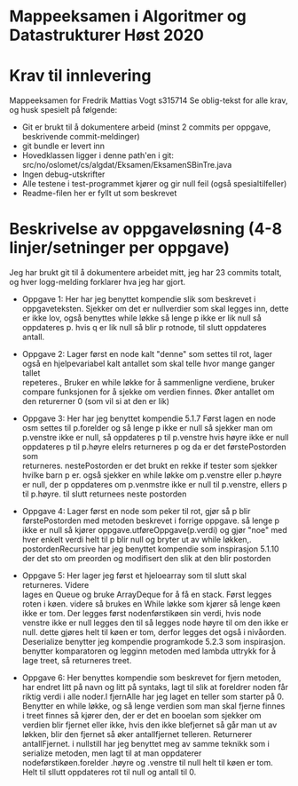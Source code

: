 # Mappeeksamen i Algoritmer og Datastrukturer Høst 2020

# Krav til innlevering
Mappeeksamen for Fredrik Mattias Vogt s315714
Se oblig-tekst for alle krav, og husk spesielt på følgende:

* Git er brukt til å dokumentere arbeid (minst 2 commits per oppgave, beskrivende commit-meldinger)	
* git bundle er levert inn
* Hovedklassen ligger i denne path'en i git: src/no/oslomet/cs/algdat/Eksamen/EksamenSBinTre.java
* Ingen debug-utskrifter
* Alle testene i test-programmet kjører og gir null feil (også spesialtilfeller)
* Readme-filen her er fyllt ut som beskrevet


# Beskrivelse av oppgaveløsning (4-8 linjer/setninger per oppgave)

Jeg har brukt git til å dokumentere arbeidet mitt, jeg har 23 commits totalt, og hver logg-melding forklarer hva jeg har gjort. 

 * Oppgave 1:  Her har jeg benyttet kompendie slik som beskrevet i oppgaveteksten. 
              Sjekker om det er nullverdier som skal legges inn, dette er ikke lov,
              også benyttes while løkke så lenge p ikke er lik null så oppdateres p.
              hvis q er lik null så blir p rotnode, til slutt oppdateres antall.

 * Oppgave 2: Lager først en node kalt "denne" som settes til rot, lager også en 
             hjelpevariabel kalt antallet som skal telle hvor mange ganger tallet     
             repeteres., Bruker en while løkke for å sammenligne verdiene, bruker
             compare funksjonen for å sjekke om verdien finnes. Øker antallet om den 
             returerner 0 (som vil si at den er lik)
             
 * Oppgave 3: Her har jeg benyttet kompendie 5.1.7 Først lagen en node osm settes til 
              p.forelder og så lenge p ikke er null så sjekker man om p.venstre ikke er 
              null, så oppdateres p til p.venstre hvis høyre ikke er null oppdateres p 
              til p.høyre elelrs returneres p og da er det førstePostorden som   
              returneres. nestePostorden er det brukt en rekke if tester som sjekker 
              hvilke barn p er. også sjekker en while løkke om p.venstre eller p.høyre 
              er null, der p oppdateres om p.venmstre ikke er null til p.venstre, ellers 
              p til p.høyre. til slutt returnees neste postorden
            
 
 * Oppgave 4: Lager først en node som peker til rot, gjør så p blir førstePostorden med 
              metoden beskrevet i forrige oppgave.  så lenge p ikke er null så kjører 
              oppgave.utføreOppgave(p.verdi) og gjør "noe" med hver enkelt verdi helt 
              til p blir null og bryter ut av while løkken,.
              postordenRecursive har jeg benyttet kompendie som inspirasjon 5.1.10 der 
              det sto om preorden og modifisert den slik at den blir postorden
 
 * Oppgave 5: Her lager jeg først et hjeloearray som til slutt skal returneres. Videre    
              lages en Queue og bruke ArrayDeque for å få en stack. Først legges roten i 
              køen. videre så brukes en While løkke som kjører så lenge køen ikke er 
              tom. Der legges først nodenførstikøen sin verdi, hvis node venstre ikke er 
              null legges den til så legges node høyre til om den ikke er null. dette 
              gjøres helt til køen er tom, derfor legges det også i nivåorden.
              Deserialize benytter jeg kompendie programkode 5.2.3 som inspirasjon.
              benytter komparatoren og legginn metoden med lambda uttrykk for å lage 
              treet, så returneres treet.
            
 * Oppgave 6: Her benyttes kompendie som beskrevet  for fjern metoden, har endret litt 
              på navn og litt på syntaks, lagt til slik at foreldrer noden får riktig 
              verdi i alle noder.I fjernAlle har jeg laget en teller som starter på 0. 
              Benytter en while løkke, og så lenge verdien som man skal fjerne finnes i 
              treet finnes så kjører den, der er det en booelan som sjekker om verdien 
              blir fjernet eller ikke, hvis den ikke blefjernet så går man ut av løkken, 
              blir den fjernet så øker antallfjernet telleren. Returnerer antallFjernet. 
              i nullstill har jeg benyttet meg av samme teknikk som i serialize metoden, 
              men lagt til at man oppdaterer nodeførstikøen.forelder .høyre og .venstre 
              til null helt til køen er tom. Helt til sllutt oppdateres rot til null og antall til 0.
